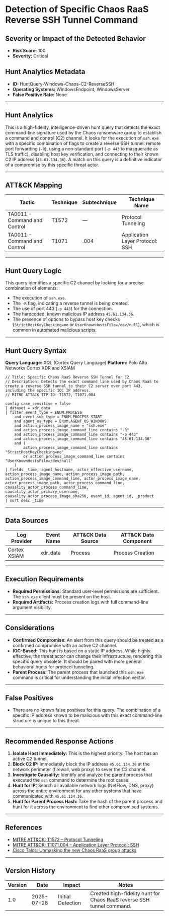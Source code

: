 # Detection of Specific Chaos RaaS Reverse SSH Tunnel Command

## Severity or Impact of the Detected Behavior
- **Risk Score:** 100
- **Severity:** Critical

## Hunt Analytics Metadata

- **ID:** HuntQuery-Windows-Chaos-C2-ReverseSSH
- **Operating Systems:** WindowsEndpoint, WindowsServer
- **False Positive Rate:** None

---

## Hunt Analytics

This is a high-fidelity, intelligence-driven hunt query that detects the exact command-line signature used by the Chaos ransomware group to establish a command and control (C2) channel. It looks for the execution of `ssh.exe` with a specific combination of flags to create a reverse SSH tunnel: remote port forwarding (`-R`), using a non-standard port (`-p 443` to masquerade as TLS traffic), disabling host key verification, and connecting to their known C2 IP address (`45.61.134.36`). A match on this query is a definitive indicator of a compromise by this specific threat actor.

---

## ATT&CK Mapping

| Tactic                        | Technique   | Subtechnique | Technique Name                                 |
|-------------------------------|-------------|--------------|------------------------------------------------|
| TA0011 - Command and Control  | T1572       | —            | Protocol Tunneling                             |
| TA0011 - Command and Control  | T1071       | .004         | Application Layer Protocol: SSH                |

---

## Hunt Query Logic

This query identifies a specific C2 channel by looking for a precise combination of elements:
- The execution of `ssh.exe`.
- The `-R` flag, indicating a reverse tunnel is being created.
- The use of port 443 (`-p 443`) for the connection.
- The hardcoded, known malicious IP address `45.61.134.36`.
- The presence of options to bypass host key checks (`StrictHostKeyChecking=no` or `UserKnownHostsFile=/dev/null`), which is common in automated malicious scripts.

---

## Hunt Query Syntax

**Query Language:** XQL (Cortex Query Language)
**Platform:** Polo Alto Networks Cortex XDR and XSIAM

```xql
// Title: Specific Chaos RaaS Reverse SSH Tunnel for C2
// Description: Detects the exact command line used by Chaos RaaS to create a reverse SSH tunnel to their C2 server over port 443, including the specific IOC IP address.
// MITRE ATT&CK TTP ID: T1572, T1071.004

config case_sensitive = false 
| dataset = xdr_data 
| filter event_type = ENUM.PROCESS 
    and event_sub_type = ENUM.PROCESS_START 
    and agent_os_type = ENUM.AGENT_OS_WINDOWS 
    and action_process_image_name = "ssh.exe" 
    and action_process_image_command_line contains "-R" 
    and action_process_image_command_line contains "-p 443" 
    and action_process_image_command_line contains "45.61.134.36" 
    and ( 
        action_process_image_command_line contains "StrictHostKeyChecking=no" 
        or action_process_image_command_line contains "UserKnownHostsFile=/dev/null" 
    ) 
| fields _time, agent_hostname, actor_effective_username, action_process_image_name, action_process_image_path, action_process_image_command_line, actor_process_image_name, actor_process_image_path, actor_process_command_line, causality_actor_process_command_line, causality_actor_primary_username, causality_actor_process_image_sha256, event_id, agent_id, _product 
| sort desc _time
```

---

## Data Sources

| Log Provider | Event Name       | ATT&CK Data Source  | ATT&CK Data Component  |
|--------------|------------------|---------------------|------------------------|
| Cortex XSIAM | xdr_data         | Process             | Process Creation       |

---

## Execution Requirements

- **Required Permissions:** Standard user-level permissions are sufficient. The `ssh.exe` client must be present on the host.
- **Required Artifacts:** Process creation logs with full command-line argument visibility.

---

## Considerations

- **Confirmed Compromise:** An alert from this query should be treated as a confirmed compromise with an active C2 channel.
- **IOC-Based:** This hunt is based on a static IP address. While highly effective, the threat actor can change their infrastructure, rendering this specific query obsolete. It should be paired with more general behavioral hunts for protocol tunneling.
- **Parent Process:** The parent process that launched this `ssh.exe` command is critical for understanding the initial infection vector.

---

## False Positives

- There are no known false positives for this query. The combination of a specific IP address known to be malicious with this exact command-line structure is unique to this threat.

---

## Recommended Response Actions

1.  **Isolate Host Immediately:** This is the highest priority. The host has an active C2 tunnel.
2.  **Block C2 IP:** Immediately block the IP address `45.61.134.36` at the network perimeter (firewall, web proxy) to sever the C2 channel.
3.  **Investigate Causality:** Identify and analyze the parent process that executed the `ssh` command to determine the root cause.
4.  **Hunt for IP:** Search all available network logs (NetFlow, DNS, proxy) across the entire environment for any other systems that have communicated with `45.61.134.36`.
5.  **Hunt for Parent Process Hash:** Take the hash of the parent process and hunt for it across the environment to find other compromised systems.

---

## References

- [MITRE ATT&CK: T1572 – Protocol Tunneling](https://attack.mitre.org/techniques/T1572/)
- [MITRE ATT&CK: T1071.004 – Application Layer Protocol: SSH](https://attack.mitre.org/techniques/T1071/004/)
- [Cisco Talos: Unmasking the new Chaos RaaS group attacks](https://blog.talosintelligence.com/new-chaos-ransomware/)

---

## Version History

| Version | Date       | Impact            | Notes                                                              |
|---------|------------|-------------------|--------------------------------------------------------------------|
| 1.0     | 2025-07-28 | Initial Detection | Created high-fidelity hunt for Chaos RaaS reverse SSH tunnel command. |
